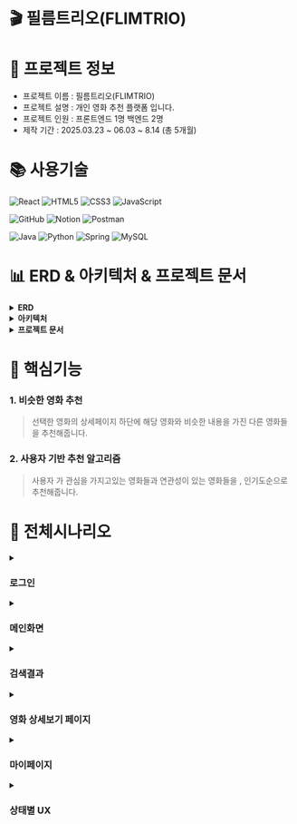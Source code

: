 # **🎬 필름**트리오(FLIMTRIO)

# 📃 프로젝트 정보
- 프로젝트 이름 : 필름트리오(FLIMTRIO)
- 프로젝트 설명 : 개인 영화 추천 플랫폼 입니다.
- 프로젝트 인원 : 프론트엔드 1명 백엔드 2명
- 제작 기간 : 2025.03.23 ~ 06.03 ~ 8.14 (총 5개월)

# 📚 사용기술
![React](https://img.shields.io/badge/react-%2320232a.svg?style=for-the-badge&logo=react&logoColor=%2361DAFB)
![HTML5](https://img.shields.io/badge/html5-%23E34F26.svg?style=for-the-badge&logo=html5&logoColor=white)
![CSS3](https://img.shields.io/badge/css3-%231572B6.svg?style=for-the-badge&logo=css3&logoColor=white)
![JavaScript](https://img.shields.io/badge/javascript-%23323330.svg?style=for-the-badge&logo=javascript&logoColor=%23F7DF1E)

![GitHub](https://img.shields.io/badge/github-%23121011.svg?style=for-the-badge&logo=github&logoColor=white)
![Notion](https://img.shields.io/badge/Notion-%23000000.svg?style=for-the-badge&logo=notion&logoColor=white)
![Postman](https://img.shields.io/badge/Postman-FF6C37?style=for-the-badge&logo=postman&logoColor=white)

![Java](https://img.shields.io/badge/java-%23ED8B00.svg?style=for-the-badge&logo=openjdk&logoColor=white)
![Python](https://img.shields.io/badge/python-3670A0?style=for-the-badge&logo=python&logoColor=ffdd54)
![Spring](https://img.shields.io/badge/spring-%236DB33F.svg?style=for-the-badge&logo=spring&logoColor=white)
![MySQL](https://img.shields.io/badge/mysql-4479A1.svg?style=for-the-badge&logo=mysql&logoColor=white)

# 📊 ERD & 아키텍처 & 프로젝트 문서 
<details>
<summary><b>ERD</b></summary>
<img width="800" height="617" alt="image" src="https://github.com/user-attachments/assets/9d51a235-d948-4b80-b1ab-21946bf43471" />
</details>

<details>
<summary><b>아키텍처</b></summary>
<img width="600"  alt="image" src="https://github.com/user-attachments/assets/1499e470-e053-4b92-8bbd-8436bba9b074" />
</details>

<details>
<summary><b>프로젝트 문서</b></summary>
  
[노션 링크 (요구사항정의서, 기능명세서, API 연동 규격서) ](https://www.notion.so/1b91163f269680f18420fca46f783feb?v=1b91163f269681279c1c000c52d2f693&source=copy_link)

 </details>
 
# 🔑 핵심기능

### 1. 비슷한 영화 추천

> 선택한 영화의 상세페이지 하단에 해당 영화와 비슷한 내용을 가진 다른 영화들을 추천해줍니다.

### 2. 사용자 기반 추천 알고리즘

> 사용자 가 관심을 가지고있는 영화들과 연관성이 있는 영화들을 , 인기도순으로 추천해줍니다.
</r>




# 📝 전체시나리오

<details>
<summary><h3>로그인</h3></summary>


<img width="400"  alt="로그인 폼" src="https://github.com/user-attachments/assets/5e968d71-1f22-42cb-a489-6e0b1752d314" />

<b>JWT + HTTP 쿠키 ONLY 방식을 통한 로그인 구현</b>

<img width="400"  alt="회원가입" src="https://github.com/user-attachments/assets/7e544768-8ae9-4c35-949b-3dfea15f5f3c" />
<img width="500"  alt="회원가입 이메일" src="https://github.com/user-attachments/assets/270386c5-9b56-4cb2-b8ec-2abd39be50a8" />


<b>SMTP 를 통한 이메일 전송및 , 이메일 인증 을 통한 회원가입 구현</b>

<img width="300"  alt="비찾" src="https://github.com/user-attachments/assets/62509461-e45b-4376-9e3d-e0030986785f" />
<img width="300"  alt="비찾 실행" src="https://github.com/user-attachments/assets/67b53f19-24cd-40c7-ba4d-6fe74f4c66db" />
<img width="300"  alt="비찾 메일" src="https://github.com/user-attachments/assets/2e1d257c-7e6c-4504-92bd-fb27a7c9d90f" />

<b>SMTP 를 통한 이메일 전송및 , 이메일 인증 을 통한 비밀번호 찾기 구현</b>
</details>

<details>
<summary><h3>메인화면</h3></summary>

<img width="600"  alt="비로그인 메인화면" src="https://github.com/user-attachments/assets/26ece012-8f72-4c06-aeaa-61cb0bc66853" />

<b> 로그인 여부(토큰)인증여부,알고리즘 데이터의 유무 에 따라 제공되는 사용자 기반 추천 영화</b>

<img width="600"  alt="image" src="https://github.com/user-attachments/assets/fc63a8ef-dfd0-4d0d-bea8-8b4891b9fd49" />

<b> 알고리즘이 작동 되어 추천 영화가 있을때 위의 화면이 추가됨</b>
</details>

<details>
<summary><h3>검색결과</h3></summary>

<img width="600"  alt="검색결과" src="https://github.com/user-attachments/assets/d5286d8b-95ec-4abb-af03-2c5d1352077f" />

<b>검색결과를 확인 할수있는 화면</b>
</details>

<details>
<summary><h3>영화 상세보기 페이지 </h3></summary>

<img width="600"  alt="디테일" src="https://github.com/user-attachments/assets/ec5c3348-36f7-4526-8194-1a83a0d15665" />

<b> 좋아요 기능, 유튜브 API 를 통해 예고편 구현 </b>

<b> 비슷한 영화 알고리즘 </b>

<img width="600"  alt="image" src="https://github.com/user-attachments/assets/4dd4cfa6-56d7-4769-9447-ed00c5e252ea" />

<b>자연어처리 분석 을 통해 비슷한 내용을 가진 영화를 추출해서 제공 </b>

<img width="300"  alt="리뷰작성폼" src="https://github.com/user-attachments/assets/012e35aa-c95c-45ff-97c0-bc33007019aa" />
<img width="300"  alt="리뷰 조회폼" src="https://github.com/user-attachments/assets/9cb9e616-1ac6-4f48-87ae-258794c77105" />

<b>리뷰작성 및 리뷰 조회</b>
</details>

<details>
<summary><h3>마이페이지</h3></summary>

<img width="600"  alt="마이페이지2" src="https://github.com/user-attachments/assets/bf2047da-acd9-4d92-9a86-7512b74be3d3" />

<b> 좋아요 목록 과 작성한 리뷰 관리를 할수있는 페이지</b>

<img width="400"  alt="리뷰수정" src="https://github.com/user-attachments/assets/926c4cab-dae5-40da-8bc3-e01223c35b7a" />

<b>리뷰 수정 화면 </b>
</details>

<details>
<summary><h3>상태별 UX</h3></summary>

<img width="329" height="411" alt="로그인" src="https://github.com/user-attachments/assets/f61e7dcb-4220-4b5d-865b-afbff1cd667d" />
<img width="329" height="411" alt="회원가입 성공" src="https://github.com/user-attachments/assets/3667e277-af7b-4821-8eff-9e48181c98d6" />
<img width="329" height="411" alt="비로그인 좋아요" src="https://github.com/user-attachments/assets/86402639-55e4-4e92-94fd-017eeea1749a" />
<img width="329" height="411" alt="비로그인 리뷰작성" src="https://github.com/user-attachments/assets/39490e14-379a-4006-b662-3ed9cd8d8bb8" />

<b>사용자 혼란을 줄이고 서비스 흐름을 자연스럽게 이어갈 수 있도록 UX 구현</b>
</details>

